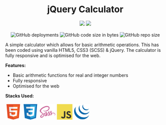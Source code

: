 <div align="center">
  
<h1>jQuery Calculator</h1>

![](https://api.checklyhq.com/v1/badges/checks/28e1d14a-7384-441d-b848-cf978adb2eec?style=for-the-badge&theme=dark) ![](https://api.checklyhq.com/v1/badges/checks/28e1d14a-7384-441d-b848-cf978adb2eec?style=for-the-badge&theme=dark&responseTime=true) <br><br> ![GitHub deployments](https://img.shields.io/github/deployments/asbhogal/jQuery-Calculator/production?label=DEPLOYMENT%20STATE&style=for-the-badge&labelColor=000) ![GitHub code size in bytes](https://img.shields.io/github/languages/code-size/asbhogal/jQuery-Calculator?style=for-the-badge&labelColor=000) ![GitHub repo size](https://img.shields.io/github/repo-size/asbhogal/jQuery-Calculator?color=blueviolet&style=for-the-badge&labelColor=000)

</div>

A simple calculator which allows for basic arithmetic operations. This has been coded using vanilla HTML5, CSS3 (SCSS) & jQuery. The calculator is fully responsive and is optimised for the web.

<strong>Features:</strong><br>
  - Basic arithmetic functions for real and integer numbers
  - Fully responsive
  - Optimised for the web

<strong>Stacks Used:</strong><br>
<br>
<a target="_blank" rel="noopener noreferrer" href="https://github.com/devicons/devicon/blob/master/icons/html5/html5-original.svg"><img src="https://github.com/devicons/devicon/raw/master/icons/html5/html5-original.svg" alt="html5" width="50" height="50" style="max-width:100%;"></a>
<a target="_blank" rel="noopener noreferrer" href="https://github.com/devicons/devicon/blob/master/icons/css3/css3-original.svg"><img src="https://github.com/devicons/devicon/raw/master/icons/css3/css3-original.svg" alt="css3" width="50" height="50" style="max-width:100%;"></a>
<a target="_blank" rel="noopener noreferrer" href="https://github.com/devicons/devicon/blob/master/icons/sass/sass-original.svg"><img src="https://github.com/devicons/devicon/blob/master/icons/sass/sass-original.svg" alt="sass" width="50" height="50" style="max-width:100%;"></a>
<a target="_blank" rel="noopener noreferrer" href="https://github.com/devicons/devicon/blob/master/icons/javascript/javascript-original.svg"><img src="https://github.com/devicons/devicon/raw/master/icons/javascript/javascript-original.svg" alt="JavaScript" width="50" height="50" style="max-width:100%;"></a>
<a target="_blank" rel="noopener noreferrer" href="https://github.com/devicons/devicon/blob/master/icons/jquery/jquery-plain.svg"><img src="https://github.com/devicons/devicon/blob/master/icons/jquery/jquery-plain.svg" alt="JavaScript" width="50" height="50" style="max-width:100%;"></a>
